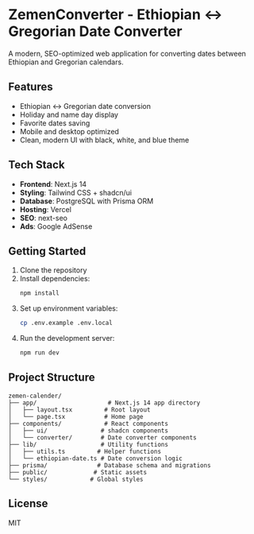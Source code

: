 # ZemenConverter - Ethiopian ↔️ Gregorian Date Converter

A modern, SEO-optimized web application for converting dates between Ethiopian and Gregorian calendars.

## Features

- Ethiopian ↔️ Gregorian date conversion
- Holiday and name day display
- Favorite dates saving
- Mobile and desktop optimized
- Clean, modern UI with black, white, and blue theme

## Tech Stack

- **Frontend**: Next.js 14
- **Styling**: Tailwind CSS + shadcn/ui
- **Database**: PostgreSQL with Prisma ORM
- **Hosting**: Vercel
- **SEO**: next-seo
- **Ads**: Google AdSense

## Getting Started

1. Clone the repository
2. Install dependencies:
   ```bash
   npm install
   ```
3. Set up environment variables:
   ```bash
   cp .env.example .env.local
   ```
4. Run the development server:
   ```bash
   npm run dev
   ```

## Project Structure

```
zemen-calender/
├── app/                    # Next.js 14 app directory
│   ├── layout.tsx         # Root layout
│   └── page.tsx           # Home page
├── components/            # React components
│   ├── ui/               # shadcn components
│   └── converter/        # Date converter components
├── lib/                  # Utility functions
│   ├── utils.ts         # Helper functions
│   └── ethiopian-date.ts # Date conversion logic
├── prisma/              # Database schema and migrations
├── public/             # Static assets
└── styles/            # Global styles
```

## License

MIT